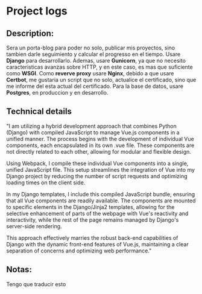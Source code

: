 # Project logs

## **Description:** 
Sera un porta-blog para poder no solo, publicar mis proyectos, sino tambien darle seguimiento y calcular el progresso en el tiempo. Usare **Django** para desarrollarlo. Ademas, usare **Gunicorn**, ya que no necesito caracteristicas avanzas sobre HTTP, y en este caso, es mas que suficiente como **WSGI**.
Como **reverve proxy** usare **Nginx**, debido a que usare **Certbot**, me gustaria un script que no solo, actualice el certificado, sino que me informe del esta actual del certificado. Para la base de datos, usare **Postgres**, en produccion y en desarrollo.

## Technical details
"I am utilizing a hybrid development approach that combines Python (Django) with compiled JavaScript to manage Vue.js components in a unified manner. The process begins with the development of individual Vue components, each encapsulated in its own .vue file. These components are not directly related to each other, allowing for modular and flexible design.

Using Webpack, I compile these individual Vue components into a single, unified JavaScript file. This setup streamlines the integration of Vue into my Django project by reducing the number of script requests and optimizing loading times on the client side.

In my Django templates, I include this compiled JavaScript bundle, ensuring that all Vue components are readily available. The components are mounted to specific elements in the Django/Jinja2 templates, allowing for the selective enhancement of parts of the webpage with Vue's reactivity and interactivity, while the rest of the page remains managed by Django's server-side rendering.

This approach effectively marries the robust back-end capabilities of Django with the dynamic front-end features of Vue.js, maintaining a clear separation of concerns and optimizing web performance."
## Notas:
Tengo que traducir esto


